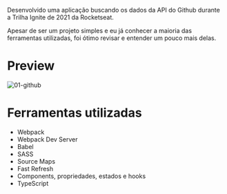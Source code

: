 Desenvolvido uma aplicação buscando os dados da API do Github durante a Trilha Ignite de 2021 da Rocketseat.

Apesar de ser um projeto simples e eu já conhecer a maioria das ferramentas utilizadas, foi ótimo revisar e entender um pouco mais delas.

# Preview

![01-github](https://user-images.githubusercontent.com/50672568/216163680-af3d30f5-a4a7-464a-a801-e5618eb4f810.gif)

# Ferramentas utilizadas

- Webpack
- Webpack Dev Server
- Babel
- SASS
- Source Maps
- Fast Refresh
- Components, propriedades, estados e hooks
- TypeScript
